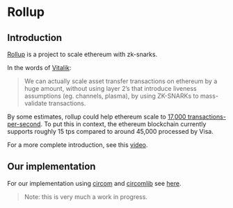 # Rollup

## Introduction
[Rollup](https://github.com/barryWhiteHat/roll_up) is a project to scale ethereum with zk-snarks.

In the words of [Vitalik](https://github.com/barryWhiteHat/roll_up):

>We can actually scale asset transfer transactions on ethereum by a huge amount, without using layer 2’s that introduce liveness assumptions (eg. channels, plasma), by using ZK-SNARKs to mass-validate transactions. 

By some estimates, rollup could help ethereum scale to [17,000 transactions-per-second](https://ethresear.ch/t/roll-up-roll-back-snark-side-chain-17000-tps/3675/3). To put this in context, the ethereum blockchain currently supports roughly 15 tps compared to around 45,000 processed by Visa.

For a more complete introduction, see this [video](https://www.youtube.com/watch?v=TtsDNneTDDY).

## Our implementation

For our implementation using [circom](https://github.com/iden3/circom) and [circomlib](https://github.com/iden3/circomlib) see [here](https://github.com/iden3/rollup).

>Note: this is very much a work in progress.
